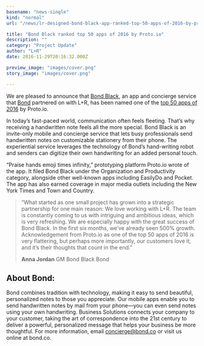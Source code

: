 ```yaml
---
basename: "news-single"
kind: "normal"
url: "/news/lr-designed-bond-black-app-ranked-top-50-apps-of-2016-by-proto-io.html"

title: "Bond Black ranked top 50 apps of 2016 by Proto.io"
description: ""
category: "Project Update"
author: "L+R"
date: 2016-11-29T20:16:32.000Z

preview_image: "images/cover.png"
story_image: "images/cover.png"

---
```


We are pleased to announce that [Bond Black](https://www.bondblack.com/), an app and concierge service that [Bond](http://www.bond.co/) partnered on with L+R, has been named one of the [top 50 apps of 2016](http://blog.proto.io/top-50-mobile-apps-2016/) by Proto.io.

In today’s fast-paced world, communication often feels fleeting. That’s why receiving a handwritten note feels all the more special. Bond Black is an invite-only mobile and concierge service that lets busy professionals send handwritten notes on customizable stationery from their phone. The experiential service leverages the technology of Bond’s hand-writing robot and senders can digitize their own handwriting for an added personal touch.

“Praise hands emoji times infinity,” prototyping platform Proto.io wrote of the app. It filed Bond Black under the Organization and Productivity category, alongside other well-known apps including EasilyDo and Pocket. The app has also earned coverage in major media outlets including the New York Times and Town and Country.

> “What started as one small project has grown into a strategic partnership for one main reason: We love working with L+R. The team is constantly coming to us with intriguing and ambitious ideas, which is very refreshing. We are especially happy with the great success of Bond Black. In the first six months, we’ve already seen 500% growth. Acknowledgement from Proto.io as one of the top 50 apps of 2016 is very flattering, but perhaps more importantly, our customers love it, and it’s their thoughts that count in the end.”
>
> **Anna Jordan**
> GM Bond Black
> Bond

## About Bond:

Bond combines tradition with technology, making it easy to send beautiful, personalized notes to those you appreciate. Our mobile apps enable you to send handwritten notes by mail from your phone—you can even send notes using your own handwriting. Business Solutions connects your company to your customer, taking the art of correspondence into the 21st century to deliver a powerful, personalized message that helps your business be more thoughtful. For more information, email concierge@bond.co or visit us online at bond.co.
